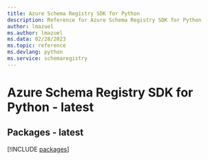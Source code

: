```yaml
---
title: Azure Schema Registry SDK for Python
description: Reference for Azure Schema Registry SDK for Python
author: lmazuel
ms.author: lmazuel
ms.data: 02/28/2023
ms.topic: reference
ms.devlang: python
ms.service: schemaregistry
---
```

# Azure Schema Registry SDK for Python - latest
## Packages - latest
[!INCLUDE [packages](schema-registry-index.md)]